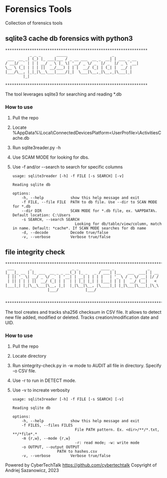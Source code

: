 # Forensics Tools

Collection of forensics tools

## sqlite3 cache db forensics with python3

````
****************************************************************
           _ _ _       _____                    _           
 ___  __ _| (_) |_ ___|___ / _ __ ___  __ _  __| | ___ _ __ 
/ __|/ _` | | | __/ _ \ |_ \| '__/ _ \/ _` |/ _` |/ _ \ '__|
\__ \ (_| | | | ||  __/___) | | |  __/ (_| | (_| |  __/ |   
|___/\__, |_|_|\__\___|____/|_|  \___|\__,_|\__,_|\___|_|   
        |_|                                                 

****************************************************************
````
The tool leverages sqlite3 for searching and reading *.db

### How to use

1. Pull the repo
2. Locate %AppData%\Local\ConnectedDevicesPlatform\<UserProfile>\ActivitiesCache.db
3. Run sqlite3reader.py -h
4. Use SCAM MODE for looking for dbs. 
5. Use -f and/or --search to search for specific columns

    ````
    usage: sqlite3reader [-h] -f FILE [-s SEARCH] [-v]

    Reading sqlite db

    options:
        -h, --help            show this help message and exit
        -f FILE, --file FILE  PATH to db file. Use --dir to SCAN MODE for *.db
        --dir DIR             SCAN MODE for *.db file, ex. %APPDATA%. Default location: C:\Users
        -s SEARCH, --search SEARCH
                                Looking for db/table/view/column, match in name. Default: *cache*. If SCAN MODE searches for db name
        -d, --decode          Decode true/false
        -v, --verbose         Verbose true/false
 
    ````

## file integrity check

````
***********************************************************************
 ___       _                  _ _          ____ _               _    
|_ _|_ __ | |_ ___  __ _ _ __(_) |_ _   _ / ___| |__   ___  ___| | __
 | || '_ \| __/ _ \/ _` | '__| | __| | | | |   | '_ \ / _ \/ __| |/ /
 | || | | | ||  __/ (_| | |  | | |_| |_| | |___| | | |  __/ (__|   < 
|___|_| |_|\__\___|\__, |_|  |_|\__|\__, |\____|_| |_|\___|\___|_|\_\
                   |___/            |___/                            


***********************************************************************
````
The tool creates and tracks sha256 checksum in CSV file. It allows to detect new file added, modified or deleted.
Tracks creation/modification date and UID.

### How to use

1. Pull the repo
2. Locate directory
3. Run sintegrity-check.py in -w mode to AUDIT all file in directory. Specify -o CSV file.
4. Use -r to run in DETECT mode.
5. Use -v to increate verbosity

    ````
    usage: sqlite3reader [-h] -f FILE [-s SEARCH] [-v]

    Reading sqlite db

    options:
        -h, --help            show this help message and exit
        -f FILES, --files FILES
                                File PATH pattern. Ex. <dir>/**/*.txt, **/*file*.*
        -m {r,w}, --mode {r,w}
                                -r: read mode; -w: write mode
        -o OUTPUT, --output OUTPUT
                        PATH to hashes.csv
        -v, --verbose         Verbose true/false
 
    ```` 

Powered by CyberTechTalk https://github.com/cybertechtalk
Copyright of Andriej Sazanowicz, 2023
